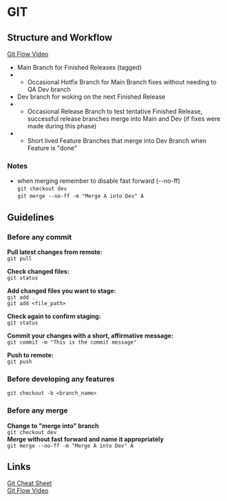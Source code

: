 # GIT

## Structure and Workflow
[Git Flow Video](https://www.youtube.com/watch?v=mZzmaC0pn1c)
- Main Branch for Finished Releases (tagged)
- - Occasional Hotfix Branch for Main Branch fixes without needing to QA Dev branch
- Dev branch for woking on the next Finished Release
- - Occasional Release Branch to test tentative Finished Release, successful release branches merge into Main and Dev (if fixes were made during this phase)
- - Short lived Feature Branches that merge into Dev Branch when Feature is "done"

### Notes 
- when merging remember to disable fast forward (--no-ff)  
`git checkout dev`  
`git merge --no-ff -m "Merge A into Dev" A`

## Guidelines
### Before any commit

**Pull latest changes from remote:**  
`git pull`

**Check changed files:**  
`git status`

**Add changed files you want to stage:**  
`git add .`  
`git add <file_path>`

**Check again to confirm staging:**  
`git status`

**Commit your changes with a short, affirmative message:**  
`git commit -m "This is the commit message"`

**Push to remote:**  
`git push`

### Before developing any features
`git checkout -b <branch_name>`  

### Before any merge
**Change to "merge into" branch**  
`git checkout dev`  
**Merge without fast forward and name it appropriately**  
`git merge --no-ff -m "Merge A into Dev" A`

## Links
[Git Cheat Sheet](https://education.github.com/git-cheat-sheet-education.pdf)  
[Git Flow Video](https://www.youtube.com/watch?v=mZzmaC0pn1c)